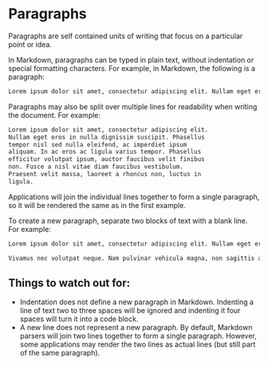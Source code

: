 # Paragraphs

Paragraphs are self contained units of writing that focus on a particular point or idea.

In Markdown, paragraphs can be typed in plain text, without indentation or special formatting characters. For example, in Markdown, the following is a paragraph:

```markdown
Lorem ipsum dolor sit amet, consectetur adipiscing elit. Nullam eget eros in nulla dignissim suscipit. Phasellus tempor nisl sed nulla eleifend, ac imperdiet ipsum aliquam. In ac eros ac ligula varius tempor. Phasellus efficitur volutpat ipsum, auctor faucibus velit finibus non. Fusce a nisl vitae diam faucibus vestibulum. Praesent velit massa, laoreet a rhoncus non, luctus in ligula.
```

Paragraphs may also be split over multiple lines for readability when writing the document. For example:

```markdown
Lorem ipsum dolor sit amet, consectetur adipiscing elit.
Nullam eget eros in nulla dignissim suscipit. Phasellus
tempor nisl sed nulla eleifend, ac imperdiet ipsum
aliquam. In ac eros ac ligula varius tempor. Phasellus
efficitur volutpat ipsum, auctor faucibus velit finibus
non. Fusce a nisl vitae diam faucibus vestibulum.
Praesent velit massa, laoreet a rhoncus non, luctus in
ligula.
```

Applications will join the individual lines together to form a single paragraph, so it will be rendered the same as in the first example.

To create a new paragraph, separate two blocks of text with a blank line. For example:

```markdown
Lorem ipsum dolor sit amet, consectetur adipiscing elit. Nullam eget eros in nulla dignissim suscipit. Phasellus tempor nisl sed nulla eleifend, ac imperdiet ipsum aliquam. In ac eros ac ligula varius tempor. Phasellus efficitur volutpat ipsum, auctor faucibus velit finibus non. Fusce a nisl vitae diam faucibus vestibulum. Praesent velit massa, laoreet a rhoncus non, luctus in ligula.

Vivamus nec volutpat neque. Nam pulvinar vehicula magna, non sagittis augue molestie eget. Vestibulum eget blandit erat, ut malesuada nisl. Duis in pretium ipsum, vitae tempor dolor. Nulla rutrum gravida mi, ac pellentesque nulla maximus in. Interdum et malesuada fames ac ante ipsum primis in faucibus. Nulla sed quam erat. Nulla quis ullamcorper turpis. Pellentesque feugiat, est in fermentum iaculis, massa tortor tempor massa, a laoreet justo lorem vel quam.
```

## Things to watch out for:

- Indentation does not define a new paragraph in Markdown. Indenting a line of text two to three spaces will be ignored and indenting it four spaces will turn it into a code block.
- A new line does not represent a new paragraph. By default, Markdown parsers will join two lines together to form a single paragraph. However, some applications may render the two lines as actual lines (but still part of the same paragraph).

